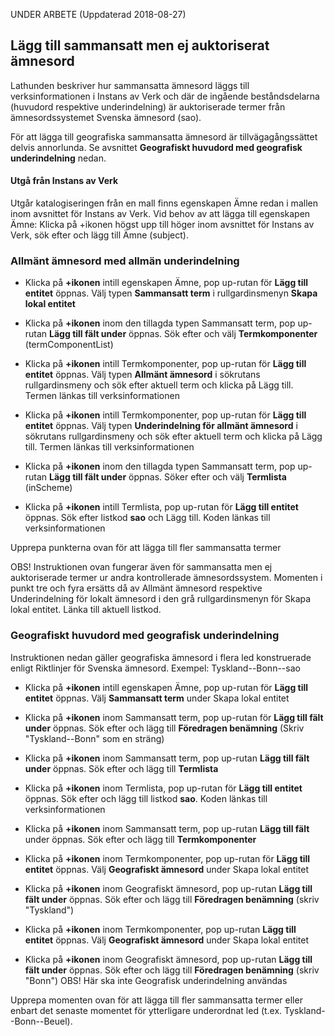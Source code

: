 UNDER ARBETE (Uppdaterad 2018-08-27)

## Lägg till sammansatt men ej auktoriserat ämnesord 

Lathunden beskriver hur sammansatta ämnesord läggs till verksinformationen i Instans av Verk och där de ingående beståndsdelarna (huvudord respektive underindelning) är auktoriserade termer från ämnesordssystemet Svenska ämnesord (sao). 

För att lägga till geografiska sammansatta ämnesord är tillvägagångssättet delvis annorlunda. Se avsnittet **Geografiskt huvudord med geografisk underindelning** nedan.

#### Utgå från Instans av Verk
Utgår katalogiseringen från en mall finns egenskapen Ämne redan i mallen inom avsnittet för Instans av Verk. Vid behov av att lägga till egenskapen Ämne: Klicka på +ikonen högst upp till höger inom avsnittet för Instans av Verk, sök efter och lägg till Ämne (subject).

### Allmänt ämnesord med allmän underindelning

* Klicka på **+ikonen** intill egenskapen Ämne, pop up-rutan för **Lägg till entitet** öppnas. Välj typen **Sammansatt term** i rullgardinsmenyn **Skapa lokal entitet**

* Klicka på **+ikonen** inom den tillagda typen Sammansatt term, pop up-rutan **Lägg till fält under** öppnas. Sök efter och välj **Termkomponenter** (termComponentList)

* Klicka på **+ikonen** intill Termkomponenter, pop up-rutan för **Lägg till entitet** öppnas. Välj typen **Allmänt ämnesord** i sökrutans rullgardinsmeny och sök efter aktuell term och klicka på Lägg till. Termen länkas till verksinformationen

* Klicka på **+ikonen** intill Termkomponenter, pop up-rutan för **Lägg till entitet** öppnas. Välj typen **Underindelning för allmänt ämnesord** i sökrutans rullgardinsmeny och sök efter aktuell term och klicka på Lägg till. Termen länkas till verksinformationen

* Klicka på **+ikonen** inom den tillagda typen Sammansatt term, pop up-rutan **Lägg till fält under** öppnas. Söker efter och välj **Termlista** (inScheme)

* Klicka på **+ikonen** intill Termlista, pop up-rutan för **Lägg till entitet** öppnas. Sök efter listkod **sao** och Lägg till. Koden länkas till verksinformationen

Upprepa punkterna ovan för att lägga till fler sammansatta termer

OBS! Instruktionen ovan fungerar även för sammansatta men ej auktoriserade termer ur andra kontrollerade ämnesordssystem. Momenten i punkt tre och fyra ersätts då av Allmänt ämnesord respektive Underindelning för lokalt ämnesord i den grå rullgardinsmenyn för Skapa lokal entitet. Länka till aktuell listkod.

### Geografiskt huvudord med geografisk underindelning
Instruktionen nedan gäller geografiska ämnesord i flera led konstruerade enligt Riktlinjer för Svenska ämnesord.
Exempel: Tyskland--Bonn--sao

* Klicka på **+ikonen** intill egenskapen Ämne, pop up-rutan för **Lägg till entitet** öppnas. Välj **Sammansatt term** under Skapa lokal entitet

* Klicka på **+ikonen** inom Sammansatt term, pop up-rutan för **Lägg till fält under** öppnas. Sök efter och lägg till **Föredragen benämning** (Skriv "Tyskland--Bonn" som en sträng)

* Klicka på **+ikonen** inom Sammansatt term, pop up-rutan **Lägg till fält under** öppnas. Sök efter och lägg till **Termlista**

* Klicka på **+ikonen** inom Termlista, pop up-rutan för **Lägg till entitet** öppnas. Sök efter och lägg till listkod **sao**. Koden länkas till verksinformationen
    
* Klicka på **+ikonen** inom Sammansatt term, pop up-rutan **Lägg till fält** under öppnas. Sök efter och lägg till **Termkomponenter**

* Klicka på **+ikonen** inom Termkomponenter, pop up-rutan för **Lägg till entitet** öppnas. Välj **Geografiskt ämnesord** under Skapa lokal entitet

* Klicka på **+ikonen** inom Geografiskt ämnesord, pop up-rutan **Lägg till fält under** öppnas. Sök efter och lägg till **Föredragen benämning** (skriv "Tyskland")
    
* Klicka på **+ikonen** inom Termkomponenter, pop up-rutan **Lägg till entitet** öppnas. Välj **Geografiskt ämnesord** under Skapa lokal entitet

* Klicka på **+ikonen** inom Geografiskt ämnesord, pop up-rutan **Lägg till fält under** öppnas. Sök efter och lägg till **Föredragen benämning** (skriv "Bonn") OBS! Här ska inte Geografisk underindelning användas

Upprepa momenten ovan för att lägga till fler sammansatta termer eller enbart det senaste momentet för ytterligare underordnat led (t.ex. Tyskland--Bonn--Beuel).
